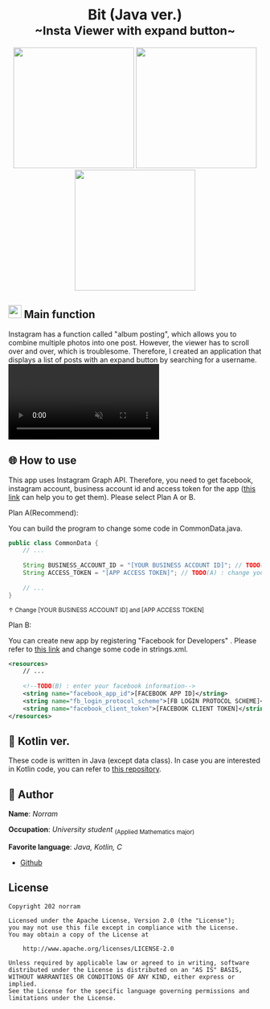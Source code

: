 <h1 align="center">Bit (Java ver.)<br><sub>~Insta Viewer with expand button~</sub></h1>
<p align="center">
<img src="https://user-images.githubusercontent.com/102008212/193114217-7fb93a68-62c8-401a-8e37-d379a08c1f60.png" width="240dp" />
<img src="https://user-images.githubusercontent.com/102008212/193114222-32e045eb-ff49-4742-bed1-4aab5096b93b.png" width="240dp" />
<img src="https://user-images.githubusercontent.com/102008212/193114227-806268e5-7c2c-4ca6-a759-170d2d7aeba1.png" width="240dp" />
</p>

##   <img src="https://user-images.githubusercontent.com/102008212/180079714-0d0af206-38c5-4f0a-a91b-32e1396f9f2a.png" width="26px;" /> Main function

Instagram has a function called "album posting", which allows you to combine multiple photos into one post. However, the viewer has to scroll over and over, which is troublesome. Therefore, I created an application that displays a list of posts with an expand button by searching for a username.
<video controls src="https://user-images.githubusercontent.com/102008212/193116527-44b1b11a-be51-45b2-adf4-c1694433222e.mp4" muted="false"></video>


## 🌐 How to use

This app uses Instagram Graph API. Therefore, you need to get facebook, instagram account, business account id and access token for the app (<a href="https://blog.dtn.jp/2022/02/02/instagram-graph-api-ver12/">this link</a> can help you to get them).
Please select Plan A or B.

Plan A(Recommend):

You can build the program to change some code in CommonData.java.

```java
public class CommonData {
    // ...
    
    String BUSINESS_ACCOUNT_ID = "[YOUR BUSINESS ACCOUNT ID]"; // TODO(A) : change your business account id
    String ACCESS_TOKEN = "[APP ACCESS TOKEN]"; // TODO(A) : change your app access token
    
    // ...
}
```
<sub>↑ Change [YOUR BUSINESS ACCOUNT ID] and [APP ACCESS TOKEN]</sub>

Plan B:

You can create new app by registering "Facebook for Developers" .
Please refer to <a href="https://developers.facebook.com/docs/facebook-login/android/">this link</a> and change some code in strings.xml.

```xml
<resources>
    // ...
    
    <!--TODO(B) : enter your facebook information-->
    <string name="facebook_app_id">[FACEBOOK APP ID]</string>
    <string name="fb_login_protocol_scheme">[FB LOGIN PROTOCOL SCHEME]</string>
    <string name="facebook_client_token">[FACEBOOK CLIENT TOKEN]</string>
</resources>
```


## :seedling: Kotlin ver.
These code is written in Java (except data class). In case you are interested in Kotlin code, you can refer to <a href="https://github.com/norram0123/InstaViewer">this repository</a>.


## 👀 Author
**Name**: *Norram*

**Occupation**: *University student* <sub>(Applied Mathematics major)</sub>

**Favorite language**: *Java, Kotlin, C*

- [Github](https://github.com/norram0123)

## License
```
Copyright 202 norram

Licensed under the Apache License, Version 2.0 (the "License");
you may not use this file except in compliance with the License.
You may obtain a copy of the License at

    http://www.apache.org/licenses/LICENSE-2.0

Unless required by applicable law or agreed to in writing, software
distributed under the License is distributed on an "AS IS" BASIS,
WITHOUT WARRANTIES OR CONDITIONS OF ANY KIND, either express or implied.
See the License for the specific language governing permissions and
limitations under the License.
```
